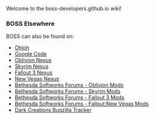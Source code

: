 Welcome to the boss-developers.github.io wiki!

### BOSS Elsewhere

BOSS can also be found on:

* [Ohloh](https://www.ohloh.net/p/better-oblivion-sorting-software)
* [Google Code](https://code.google.com/p/better-oblivion-sorting-software/)
* [Oblivion Nexus](http://oblivion.nexusmods.com/mods/20516/)
* [Skyrim Nexus](http://skyrim.nexusmods.com/mods/6/)
* [Fallout 3 Nexus](http://fallout3.nexusmods.com/mods/10193/)
* [New Vegas Nexus](http://newvegas.nexusmods.com/mods/35999/)
* [Bethesda Softworks Forums - Oblivion Mods](http://forums.bethsoft.com/topic/1434397-rel-boss-for-oblivion/)
* [Bethesda Softworks Forums - Skyrim Mods](http://forums.bethsoft.com/topic/1472899-relz-boss-for-skyrim/)
* [Bethesda Softworks Forums - Fallout 3 Mods](http://forums.bethsoft.com/topic/1282711-relz-boss-for-fo3-thread-4/)
* [Bethesda Softworks Forums - Fallout:New Vegas Mods](http://forums.bethsoft.com/topic/1313081-rel-boss-for-fallout-new-vegas/)
* [Dark Creations Bugzilla Tracker](http://bugzilla.darkcreations.org/describecomponents.cgi?product=BOSS)